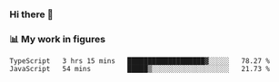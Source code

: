 ### Hi there 👋

### 📊 My work in figures

<!--START_SECTION:waka-->

```text
TypeScript   3 hrs 15 mins   ███████████████████▓░░░░░   78.27 %
JavaScript   54 mins         █████▒░░░░░░░░░░░░░░░░░░░   21.73 %
```

<!--END_SECTION:waka-->
